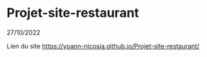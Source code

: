 # Projet-site-restaurant
27/10/2022

Lien du site
https://yoann-nicosia.github.io/Projet-site-restaurant/
